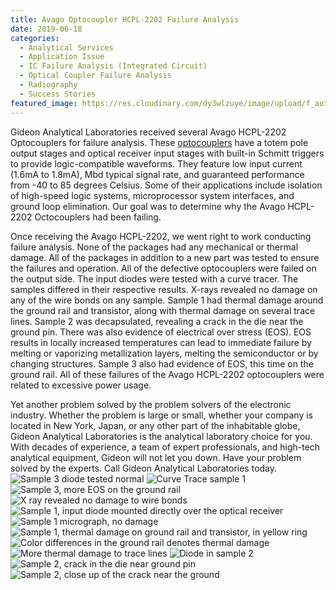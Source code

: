 ```yaml
---
title: Avago Optocoupler HCPL-2202 Failure Analysis
date: 2019-06-18
categories:
  - Analytical Services
  - Application Issue
  - IC Failure Analysis (Integrated Circuit)
  - Optical Coupler Failure Analysis
  - Radiography
  - Success Stories
featured_image: https://res.cloudinary.com/dy3wlzuye/image/upload/f_auto,c_scale,w_250/v1/GideonLabs/Sample-3-more-EOS-on-the-ground-rail.jpg
---
```


Gideon Analytical Laboratories received several Avago HCPL-2202 Optocouplers for failure analysis. These [optocouplers](https://docs.broadcom.com/docs/AV02-0674EN) have a totem pole output stages and optical receiver input stages with built-in Schmitt triggers to provide logic-compatible waveforms. They feature low input current (1.6mA to 1.8mA), Mbd typical signal rate, and guaranteed performance from -40 to 85 degrees Celsius. Some of their applications include isolation of high-speed logic systems, microprocessor system interfaces, and ground loop elimination. Our goal was to determine why the Avago HCPL-2202 Octocouplers had been failing.

Once receiving the Avago HCPL-2202, we went right to work conducting failure analysis. None of the packages had any mechanical or thermal damage. All of the packages in addition to a new part was tested to ensure the failures and operation. All of the defective optocouplers were failed on the output side. The input diodes were tested with a curve tracer. The samples differed in their respective results. X-rays revealed no damage on any of the wire bonds on any sample. Sample 1 had thermal damage around the ground rail and transistor, along with thermal damage on several trace lines. Sample 2 was decapsulated, revealing a crack in the die near the ground pin. There was also evidence of electrical over stress (EOS). EOS results in locally increased temperatures can lead to immediate failure by melting or vaporizing metallization layers, melting the semiconductor or by changing structures. Sample 3 also had evidence of EOS, this time on the ground rail. All of these failures of the Avago HCPL-2202 optocouplers were related to excessive power usage.

Yet another problem solved by the problem solvers of the electronic industry. Whether the problem is large or small, whether your company is located in New York, Japan, or any other part of the inhabitable globe, Gideon Analytical Laboratories is the analytical laboratory choice for you. With decades of experience, a team of expert professionals, and high-tech analytical equipment, Gideon will not let you down. Have your problem solved by the experts. Call Gideon Analytical Laboratories today.
![Sample 3 diode tested normal](https://res.cloudinary.com/dy3wlzuye/image/upload/f_auto,c_scale,w_300/GideonLabs/Sample-3-diode-tested-normal.jpg 'Sample 3 diode tested normal')
![Curve Trace sample 1](https://res.cloudinary.com/dy3wlzuye/image/upload/f_auto,c_scale,w_300/GideonLabs/Curve-Trace-sample-1.jpg 'Curve Trace sample 1')
![Sample 3, more EOS on the ground rail](https://res.cloudinary.com/dy3wlzuye/image/upload/f_auto,c_scale,w_300/GideonLabs/Sample-3-more-EOS-on-the-ground-rail.jpg 'Sample 3, more EOS on the ground rail')
![X ray revealed no damage to wire bonds](https://res.cloudinary.com/dy3wlzuye/image/upload/f_auto,c_scale,w_300/GideonLabs/X-ray-revealed-no-damge-to-wire-bonds.jpg 'X ray revealed no damage to wire bonds')
![Sample 1, input diode mounted directly over the optical receiver](https://res.cloudinary.com/dy3wlzuye/image/upload/f_auto,c_scale,w_300/GideonLabs/Sample-1-input-diode-mounted-directly-over-the-optical-receiver.jpg 'Sample 1, input diode mounted directly over the optical receiver')
![Sample 1 micrograph, no damage](https://res.cloudinary.com/dy3wlzuye/image/upload/f_auto,c_scale,w_300/GideonLabs/Sample-1-micrograph-no-damge.jpg 'Sample 1 micrograph, no damage')
![Sample 1, thermal damage on ground rail and transistor, in yellow ring](https://res.cloudinary.com/dy3wlzuye/image/upload/f_auto,c_scale,w_300/GideonLabs/Sample-1-thermal-damage-on-ground-rail-and-transistor-in-yellow-ring.jpg 'Sample 1, thermal damage on ground rail and transistor, in yellow ring')
![Color differences in the ground rail denotes thermal damage](https://res.cloudinary.com/dy3wlzuye/image/upload/f_auto,c_scale,w_300/GideonLabs/Color-differences-in-the-ground-rail-denotes-thermal-damage.jpg 'Color differences in the ground rail denotes thermal damage')
![More thermal damage to trace lines](https://res.cloudinary.com/dy3wlzuye/image/upload/f_auto,c_scale,w_300/GideonLabs/More-thermal-damage-to-trace-lines.jpg 'More thermal damage to trace lines')
![Diode in sample 2](https://res.cloudinary.com/dy3wlzuye/image/upload/f_auto,c_scale,w_300/GideonLabs/Diode-in-sample-2.jpg 'Diode in sample 2')
![Sample 2, crack in the die near ground pin](https://res.cloudinary.com/dy3wlzuye/image/upload/f_auto,c_scale,w_300/GideonLabs/Sample-2-crack-in-the-die-near-groun-pin.jpg 'Sample 2, crack in the die near ground pin')
![Sample 2, close up of the crack near the ground](https://res.cloudinary.com/dy3wlzuye/image/upload/f_auto,c_scale,w_300/GideonLabs/Sample-2-close-up-of-the-crack-near-the-grond.jpg 'Sample 2, close up of the crack near the ground')
